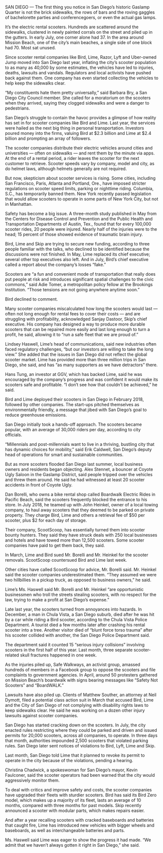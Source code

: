 SAN DIEGO — The first thing you notice in San Diego’s historic Gaslamp Quarter is not the brick sidewalks, the rows of bars and the roving gaggles of bachelorette parties and conferencegoers, or even the actual gas lamps.

It’s the electric rental scooters. Hundreds are scattered around the sidewalks, clustered in newly painted corrals on the street and piled up in the gutters. In early July, one corner alone had 37. In the area around Mission Beach, one of the city’s main beaches, a single side of one block had 70. Most sat unused.

Since scooter rental companies like Bird, Lime, Razor, Lyft and Uber-owned Jump moved into San Diego last year, inflating the city’s scooter population to as many as 40,000 by some estimates, the vehicles have led to injuries, deaths, lawsuits and vandals. Regulators and local activists have pushed back against them. One company has even started collecting the vehicles to help keep the sidewalks clear.

“My constituents hate them pretty universally,” said Barbara Bry, a San Diego City Council member. She called for a moratorium on the scooters when they arrived, saying they clogged sidewalks and were a danger to pedestrians.

San Diego’s struggle to contain the havoc provides a glimpse of how reality has set in for scooter companies like Bird and Lime. Last year, the services were hailed as the next big thing in personal transportation. Investors poured money into the firms, valuing Bird at $2.3 billion and Lime at $2.4 billion and prompting an array of followers.

The scooter companies distribute their electric vehicles around cities and universities — often on sidewalks — and rent them by the minute via apps. At the end of a rental period, a rider leaves the scooter for the next customer to retrieve. Scooter speeds vary by company, model and city, as do helmet laws, although helmets generally are not required.

But now, skepticism about scooter services is rising. Some cities, including San Francisco, Paris, Atlanta and Portland, Ore., have imposed stricter regulations on scooter speed limits, parking or nighttime riding. Columbia, S.C., has temporarily banned them. New York recently passed legislation that would allow scooters to operate in some parts of New York City, but not in Manhattan.

Safety has become a big issue. A three-month study published in May from the Centers for Disease Control and Prevention and the Public Health and Transportation Departments of Austin, Tex., found that for every 100,000 scooter rides, 20 people were injured. Nearly half of the injuries were to the head; 15 percent of those showed evidence of traumatic brain injury.

Bird, Lime and Skip are trying to secure new funding, according to three people familiar with the talks, who declined to be identified because the discussions were not finished. In May, Lime replaced its chief executive; several other top executives also left. And in July, Bird’s chief executive called a report about the company’s losses “fake.”

Scooters are “a fun and convenient mode of transportation that really does put people at risk and introduces significant spatial challenges to the civic commons,” said Adie Tomer, a metropolitan policy fellow at the Brookings Institution. “Those tensions are not going anywhere anytime soon.”

Bird declined to comment.

Many scooter companies miscalculated how long the scooters would last — often not long enough for rental fees to cover their costs — and are struggling with profitability, acknowledged Sanjay Dastoor, Skip’s chief executive. His company has designed a way to produce more durable scooters that can be repaired more easily and last long enough to turn a profit, he said, allowing it to “run a safe fleet that we are proud of.”

Lindsey Haswell, Lime’s head of communications, said new industries often faced regulatory challenges, “but our investors are willing to take the long view.” She added that the issues in San Diego did not reflect the global scooter market. Lime has provided more than three million trips in San Diego, she said, and has “as many supporters as we have detractors” there.

Hans Tung, an investor at GGV, which has backed Lime, said he was encouraged by the company’s progress and was confident it would make its scooters safe and profitable. “I don’t see how that couldn’t be achieved,” he said.

Bird and Lime deployed their scooters in San Diego in February 2018, followed by other companies. The start-ups pitched themselves as environmentally friendly, a message that jibed with San Diego’s goal to reduce greenhouse emissions.

San Diego initially took a hands-off approach. The scooters became popular, with an average of 30,000 riders per day, according to city officials.

“Millennials and post-millennials want to live in a thriving, bustling city that has dynamic choices for mobility,” said Erik Caldwell, San Diego’s deputy head of operations for smart and sustainable communities.

But as more scooters flooded San Diego last summer, local business owners and residents began objecting. Alex Stennet, a bouncer at Coyote Ugly Saloon in the Gaslamp District, said people tripped over the vehicles and threw them around. He said he had witnessed at least 20 scooter accidents in front of Coyote Ugly.

Dan Borelli, who owns a bike rental shop called Boardwalk Electric Rides in Pacific Beach, said the scooters frequently blocked the entrance to his store. In July 2018, he teamed up with John Heinkel, owner of a local towing company, to haul away scooters that they deemed to be parked on private property. They charge Bird, Lime and others a retrieval fee of $50 per scooter, plus $2 for each day of storage.

Their company, ScootScoop, has essentially turned them into scooter bounty hunters. They said they have struck deals with 250 local businesses and hotels and have towed more than 12,500 scooters. Some scooter companies have paid to get them back, they said.

In March, Lime and Bird sued Mr. Borelli and Mr. Heinkel for the scooter removals. ScootScoop countersued Bird and Lime last week.

Other cities have called ScootScoop for advice, Mr. Borelli said. Mr. Heinkel said the scooter companies underestimated them. “They assumed we were two hillbillies in a pickup truck, as opposed to business owners,” he said.

Lime’s Ms. Haswell said Mr. Borelli and Mr. Heinkel “are opportunistic businessmen who troll the streets stealing scooters, with no respect for the law, trying to make a profit at San Diego’s expense.”

Late last year, the scooters turned from annoyances into hazards. In December, a man in Chula Vista, a San Diego suburb, died after he was hit by a car while riding a Bird scooter, according to the Chula Vista Police Department. A tourist died a few months later after crashing his rental scooter into a tree. Another visitor died of “blunt force torso trauma” after his scooter collided with another, the San Diego Police Department said.

The department said it counted 15 “serious injury collisions” involving scooters in the first half of this year. Last month, three separate scooter-related skull fractures happened in one week.

As the injuries piled up, Safe Walkways, an activist group, amassed hundreds of members in a Facebook group to oppose the scooters and file complaints to government agencies. In April, around 50 protesters gathered on Mission Beach’s boardwalk with signs bearing messages like “Safety Not Scooters” and “BoardWALK.”

Lawsuits have also piled up. Clients of Matthew Souther, an attorney at Neil Dymott, filed a potential class action suit in March that accused Bird, Lime and the City of San Diego of not complying with disability rights laws to keep sidewalks clear. He said he was working on a dozen other injury lawsuits against scooter companies.

San Diego has started cracking down on the scooters. In July, the city enacted rules restricting where they could be parked and driven and issued permits for 20,000 scooters, across all companies, to operate. In three days that month, authorities impounded 2,500 scooters that violated parking rules. San Diego later sent notices of violations to Bird, Lyft, Lime and Skip.

Last month, San Diego told Lime that it planned to revoke its permit to operate in the city because of the violations, pending a hearing.

Christina Chadwick, a spokeswoman for San Diego’s mayor, Kevin Faulconer, said the scooter operators had been warned that the city would aggressively monitor them.

To deal with critics and improve safety and costs, the scooter companies have upgraded their fleets with sturdier scooters. Bird has said its Bird Zero model, which makes up a majority of its fleet, lasts an average of 10 months, compared with three months for past models. Skip recently announced a scooter with modular parts, which makes repairs easier.

And after a year recalling scooters with cracked baseboards and batteries that caught fire, Lime has introduced new vehicles with bigger wheels and baseboards, as well as interchangeable batteries and parts.

Ms. Haswell said Lime was eager to show the progress it had made. “We admit that we haven’t always gotten it right in San Diego,” she said.